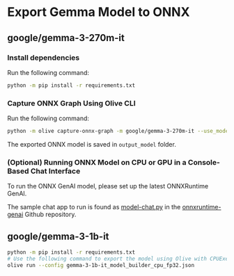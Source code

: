 # Export Gemma Model to ONNX

## google/gemma-3-270m-it

### Install dependencies

Run the following command:

```bash
python -m pip install -r requirements.txt
```

### Capture ONNX Graph Using Olive CLI

Run the following command:

```bash
python -m olive capture-onnx-graph -m google/gemma-3-270m-it --use_model_builder -o output_model
```

The exported ONNX model is saved in `output_model` folder.

### (Optional) Running ONNX Model on CPU or GPU in a Console-Based Chat Interface

To run the ONNX GenAI model, please set up the latest ONNXRuntime GenAI.

The sample chat app to run is found as [model-chat.py](https://github.com/microsoft/onnxruntime-genai/blob/main/examples/python/model-chat.py) in the [onnxruntime-genai](https://github.com/microsoft/onnxruntime-genai/) Github repository.

## google/gemma-3-1b-it

```bash
python -m pip install -r requirements.txt
# Use the following command to export the model using Olive with CPUExecutionProvider at FP32 precision:
olive run --config gemma-3-1b-it_model_builder_cpu_fp32.json
```
